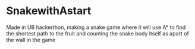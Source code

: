# SnakewithAstart
Made in UB hackerthon, making a snake game where it will use A* to find the shortest path to the fruit and counting the snake body itself as apart of the wall in the game
